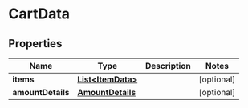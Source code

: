 
# CartData

## Properties
Name | Type | Description | Notes
------------ | ------------- | ------------- | -------------
**items** | [**List&lt;ItemData&gt;**](ItemData.md) |  |  [optional]
**amountDetails** | [**AmountDetails**](AmountDetails.md) |  |  [optional]



